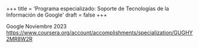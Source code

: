 +++
title = 'Programa especializado: Soporte de Tecnologías de la Información de Google'
draft = false
+++

Google 
Noviembre 2023 
https://www.coursera.org/account/accomplishments/specialization/GUGHY2MR8W2R